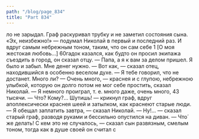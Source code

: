 ```yaml
---
path: "/blog/page_834"
title: "Part 834"
---
```


ло не зарыдал. Граф раскуривал трубку и не заметил состояния сына.
«Эх, неизбежно!» — подумал Николай в первый и последний раз. И вдруг самым небрежным тоном, таким, что он сам себе 1 [О моя жестокая любовь...]
60гадок казался, как будто он просил экипажа съездить в город, он сказал отцу.
— Папа, а я к вам за делом пришел. Я было и забыл. Мне денег нужно.
— Вот как, — сказал отец, находившийся в особенно веселом духе. — Я тебе говорил, что не достанет. Много ли?
— Очень много, — краснея и с глупою, небрежною улыбкой, которую он долго потом не мог себе простить, сказал Николай. — Я немного проиграл, т. е. много даже, очень много, 43 тысячи.
— Что́? Кому?... Шутишь! — крикнул граф, вдруг апоплексически краснея шеей и затылком, как краснеют старые люди.
— Я обещал заплатить завтра, — сказал Николай.
— Ну!... — сказал старый граф, разводя руками и бессильно опустился на диван.
— Что́ же делать! С кем это не случалось, — сказал сын развязным, смелым тоном, тогда как в душе своей он считал с
